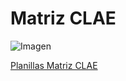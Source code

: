 # Matriz CLAE

![Imagen](https://drive.google.com/uc?export=view&id=1BR9Cz7l7Ly63WdOsO89jzHRBK1n_kEqb)

[Planillas Matriz CLAE](https://docs.google.com/spreadsheets/d/1ckpuNt_62PG63qxkA_qsFsTRmEjDY09g/edit?usp=sharing&ouid=113574952751855851904&rtpof=true&sd=true)
